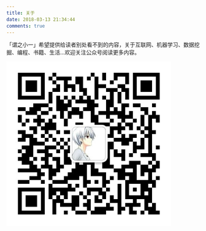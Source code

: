 ```yaml
---
title: 关于
date: 2018-03-13 21:34:44
comments: true
---
```

「谓之小一」希望提供给读者别处看不到的内容，关于互联网、机器学习、数据挖掘、编程、书籍、生活...欢迎关注公众号阅读更多内容。

  ![公众号](index/公众号.jpg)